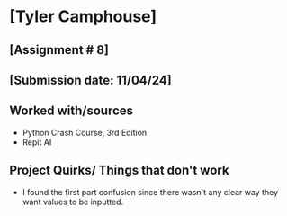 # [Tyler Camphouse]
## [Assignment # 8]
## [Submission date: 11/04/24]
## Worked with/sources 
* Python Crash Course, 3rd Edition
* Repit AI
## Project Quirks/ Things that don't work
* I found the first part confusion since there wasn't any clear way they want values to be inputted. 